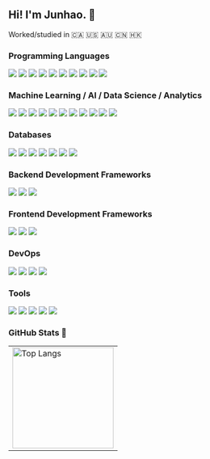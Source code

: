 ## Hi! I'm Junhao. 👋

Worked/studied in 🇨🇦 🇺🇸 🇦🇺 🇨🇳 🇭🇰

<h3 align="left">Programming Languages</h3>
<a href="https://www.python.org"><img src="https://img.shields.io/badge/python-3670A0?style=for-the-badge&logo=python&logoColor=ffdd54"></a>
<a href="https://isocpp.org/"><img src="https://img.shields.io/badge/C++-blue?style=for-the-badge&logo=C%2B%2B&logoColor=white"></a>
<a href="https://www.java.com"><img src="https://img.shields.io/badge/java-%23ED8B00.svg?style=for-the-badge&logo=openjdk&logoColor=white"></a>
<a href="https://developer.mozilla.org/en-US/docs/Web/JavaScript"><img src="https://img.shields.io/badge/javascript-%23323330.svg?style=for-the-badge&logo=javascript&logoColor=%23F7DF1E"></a>
<a href="https://www.w3.org/html/"><img src="https://img.shields.io/badge/html5-%23E34F26.svg?style=for-the-badge&logo=html5&logoColor=white"></a>
<a href="https://www.w3.org/Style/CSS/Overview.en.html"><img src="https://img.shields.io/badge/css3-%231572B6.svg?style=for-the-badge&logo=css3&logoColor=white"></a>
<a href="https://go.dev/"><img src="https://img.shields.io/badge/Go-00ADD8?logo=Go&logoColor=white&style=for-the-badge"></a>
<a href="https://www.cprogramming.com/"><img src="https://img.shields.io/badge/c-%2300599C.svg?style=for-the-badge&logo=c&logoColor=white"></a>
<a href="https://www.gnu.org/savannah-checkouts/gnu/bash/manual/bash.html"><img src="https://img.shields.io/badge/Shell-4EAA25?&style=for-the-badge&logo=gnu-bash&logoColor=white"></a>
<a href="https://www.ruby-lang.org/en/"><img src="https://img.shields.io/badge/ruby-%23CC342D.svg?style=for-the-badge&logo=ruby&logoColor=white"></a>

<h3 align="left">Machine Learning / AI / Data Science / Analytics</h3>
<a href="https://pytorch.org"><img src="https://img.shields.io/badge/PyTorch-%23EE4C2C.svg?style=for-the-badge&logo=PyTorch&logoColor=white"></a>
<a href="https://numpy.org"><img src="https://img.shields.io/badge/numpy-%23013243.svg?style=for-the-badge&logo=numpy&logoColor=white"></a>
<a href="https://pandas.pydata.org"><img src="https://img.shields.io/badge/pandas-%23150458.svg?style=for-the-badge&logo=pandas&logoColor=white"></a>
<a href="https://matplotlib.org"><img src="https://img.shields.io/badge/Matplotlib-%231f77b4.svg?style=for-the-badge&logo=plotly&logoColor=black"></a>
<a href="https://scikit-learn.org/stable/"><img src="https://img.shields.io/badge/scikit--learn-%23F7931E.svg?style=for-the-badge&logo=scikit-learn&logoColor=white"></a>
<a href="https://www.tensorflow.org/"><img src="https://img.shields.io/badge/TensorFlow-FF3F06?style=for-the-badge&logo=tensorflow&logoColor=white"></a>
<a href="https://spark.apache.org/"><img src="https://img.shields.io/badge/Apache%20Spark-E25A1C?style=for-the-badge&logo=apachespark&logoColor=white"></a>
<a href="https://flink.apache.org/"><img src="https://img.shields.io/badge/Apache%20Flink-E6526F?style=for-the-badge&logo=Apache%20Flink&logoColor=white"></a>
<a href="https://onnx.ai/"><img src="https://img.shields.io/badge/-ONNX-005CED?style=for-the-badge&logo=onnx&logoColor=white"></a>
<a href="https://www.tableau.com/"><img src="https://img.shields.io/badge/Tableau-E97627?style=for-the-badge&logo=Tableau&logoColor=white"></a>
<a href="https://opencv.org"><img src="https://img.shields.io/badge/opencv-%23white.svg?style=for-the-badge&logo=opencv&logoColor=white"></a>

<h3 align="left">Databases</h3>
<a href="https://www.mysql.com"><img src="https://img.shields.io/badge/mysql-4479A1.svg?style=for-the-badge&logo=mysql&logoColor=white"></a>
<a href="https://www.postgresql.org"><img src="https://img.shields.io/badge/postgres-%23316192.svg?style=for-the-badge&logo=postgresql&logoColor=white"></a>
<a href="https://www.oracle.com/database/"><img src="https://img.shields.io/badge/Oracle-F80000?style=for-the-badge&logo=Oracle&logoColor=white"></a>
<a href="https://redis.io/"><img src="https://img.shields.io/badge/Redis-DC382D?style=for-the-badge&logo=redis&logoColor=white"></a>
<a href="https://www.mongodb.com"><img src="https://img.shields.io/badge/MongoDB-%234ea94b.svg?style=for-the-badge&logo=mongodb&logoColor=white"></a>
<a href="https://neo4j.com"><img src="https://img.shields.io/badge/Neo4j-008CC1?style=for-the-badge&logo=neo4j&logoColor=white"></a>
<a href="https://aws.amazon.com/dynamodb/"><img src="https://img.shields.io/badge/Amazon%20DynamoDB-4053D6?style=for-the-badge&logo=Amazon%20DynamoDB&logoColor=white"></a>

<h3 align="left">Backend Development Frameworks</h3>
<a href="https://spring.io/"><img src="https://img.shields.io/badge/spring-%236DB33F.svg?style=for-the-badge&logo=spring&logoColor=white"></a>
<a href="https://flask.palletsprojects.com/en/3.0.x/"><img src="https://img.shields.io/badge/flask-%23000.svg?style=for-the-badge&logo=flask&logoColor=white"></a>
<a href="https://rubyonrails.org"><img src="https://img.shields.io/badge/rails-%23CC0000.svg?style=for-the-badge&logo=ruby-on-rails&logoColor=white"></a>

<h3 align="left">Frontend Development Frameworks</h3>
<a href="https://reactjs.org/"><img src="https://img.shields.io/badge/react-%2320232a.svg?style=for-the-badge&logo=react&logoColor=%2361DAFB"></a>
<a href="https://getbootstrap.com"><img src="https://img.shields.io/badge/bootstrap-%238511FA.svg?style=for-the-badge&logo=bootstrap&logoColor=white"></a>
<a href="https://jquery.com"><img src="https://img.shields.io/badge/jquery-%230769AD.svg?style=for-the-badge&logo=jquery&logoColor=white"></a>

<h3 align="left">DevOps</h3>
<a href="https://aws.amazon.com"><img src="https://img.shields.io/badge/AWS-%23FF9900.svg?style=for-the-badge&logo=amazonwebservices&logoColor=white"></a>
<a href="https://cloud.google.com"><img src="https://img.shields.io/badge/GoogleCloud-%234285F4.svg?style=for-the-badge&logo=google-cloud&logoColor=white"></a>
<a href="https://www.docker.com"><img src="https://img.shields.io/badge/docker-%230db7ed.svg?style=for-the-badge&logo=docker&logoColor=white"></a>
<a href="https://www.heroku.com"><img src="https://img.shields.io/badge/heroku-%23430098.svg?style=for-the-badge&logo=heroku&logoColor=white"></a>

<h3 align="left">Tools</h3>
<a href="https://chatgpt.com/"><img src="https://img.shields.io/badge/chatGPT-74aa9c?style=for-the-badge&logo=openai&logoColor=white"></a>
<a href="https://git-scm.com"><img src="https://img.shields.io/badge/git-%23F05033.svg?style=for-the-badge&logo=git&logoColor=white"></a>
<a href="https://www.latex-project.org"><img src="https://img.shields.io/badge/latex-%23008080.svg?style=for-the-badge&logo=latex&logoColor=white"></a>
<a href="https://www.postman.com"><img src="https://img.shields.io/badge/Postman-FF6C37?style=for-the-badge&logo=postman&logoColor=white"></a>
<a href="https://www.atlassian.com/software/jira"><img src="https://img.shields.io/badge/jira-%230A0FFF.svg?style=for-the-badge&logo=jira&logoColor=white"></a>


### GitHub Stats 🌟

<center>
  <table>
    <tr>
        <td>
          <a>
          <img height="200px" align="center" alt="Top Langs" src="https://github-readme-stats.vercel.app/api/top-langs/?username=howieraem&count-private=true&layout=compact&langs_count=6&hide=hack,assembly,html,makefile,css,scss,scilab&hide_border=true" />
          </a>
        </td>
   </tr>
  </table>

<br />

